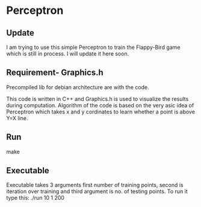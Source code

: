 # Perceptron

## Update
I am trying to use this simple Perceptron to train the Flappy-Bird game which is still in process. I will update it here soon.


## Requirement- Graphics.h

Precompiled lib for debian architecture are with the code.

This code is written in C++ and Graphics.h is used to visualize the results during computation. Algorithm of the code is based on the very asic idea of Perceptron which takes x and y cordinates to learn whether a point is above Y=X line. 

## Run
make

## Executable
Executable takes 3 arguments first number of training points, second is iteration over training and third argument is no. of testing points.
To run it type this:
./run 10 1 200
